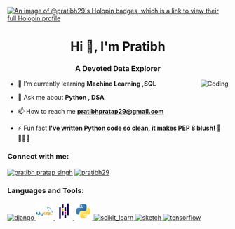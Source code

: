 
[![An image of @pratibh29's Holopin badges, which is a link to view their full Holopin profile](https://holopin.me/pratibh29)](https://holopin.io/@pratibh29)

<h1 align="center">Hi 👋, I'm Pratibh</h1>
<h3 align="center">A Devoted Data Explorer</h3>
<img align="right" alt="Coding" wodth="400" src="https://i.gifer.com/LSsT.gif">

- 🌱 I’m currently learning **Machine Learning ,SQL**

- 💬 Ask me about **Python , DSA**

- 📫 How to reach me **pratibhpratap29@gmail.com**

- ⚡ Fun fact **I've written Python code so clean, it makes PEP 8 blush! 🐍👨‍💻✨**

<h3 align="left">Connect with me:</h3>
<p align="left">
<a href="https://linkedin.com/in/pratibh pratap singh" target="blank"><img align="center" src="https://raw.githubusercontent.com/rahuldkjain/github-profile-readme-generator/master/src/images/icons/Social/linked-in-alt.svg" alt="pratibh pratap singh" height="30" width="40" /></a>
<a href="https://www.leetcode.com/pratibh29" target="blank"><img align="center" src="https://raw.githubusercontent.com/rahuldkjain/github-profile-readme-generator/master/src/images/icons/Social/leet-code.svg" alt="pratibh29" height="30" width="40" /></a>
</p>

<h3 align="left">Languages and Tools:</h3>
<p align="left"> <a href="https://www.djangoproject.com/" target="_blank" rel="noreferrer"> <img src="https://cdn.worldvectorlogo.com/logos/django.svg" alt="django" width="40" height="40"/> </a> <a href="https://www.mysql.com/" target="_blank" rel="noreferrer"> <img src="https://raw.githubusercontent.com/devicons/devicon/master/icons/mysql/mysql-original-wordmark.svg" alt="mysql" width="40" height="40"/> </a> <a href="https://pandas.pydata.org/" target="_blank" rel="noreferrer"> <img src="https://raw.githubusercontent.com/devicons/devicon/2ae2a900d2f041da66e950e4d48052658d850630/icons/pandas/pandas-original.svg" alt="pandas" width="40" height="40"/> </a> <a href="https://www.python.org" target="_blank" rel="noreferrer"> <img src="https://raw.githubusercontent.com/devicons/devicon/master/icons/python/python-original.svg" alt="python" width="40" height="40"/> </a> <a href="https://scikit-learn.org/" target="_blank" rel="noreferrer"> <img src="https://upload.wikimedia.org/wikipedia/commons/0/05/Scikit_learn_logo_small.svg" alt="scikit_learn" width="40" height="40"/> </a> <a href="https://www.sketch.com/" target="_blank" rel="noreferrer"> <img src="https://www.vectorlogo.zone/logos/sketchapp/sketchapp-icon.svg" alt="sketch" width="40" height="40"/> </a> <a href="https://www.tensorflow.org" target="_blank" rel="noreferrer"> <img src="https://www.vectorlogo.zone/logos/tensorflow/tensorflow-icon.svg" alt="tensorflow" width="40" height="40"/> </a> </p>
